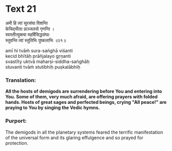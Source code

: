 # Text 21

अमी हि त्वां सुरसंघा विशन्ति  
केचिद्भीताः प्राञ्जलयो गृणन्ति ।  
स्वस्तीत्युक्त्वा महर्षिसिद्धसंघाः  
स्तुवन्ति त्वां स्तुतिभिः पुष्कलाभिः ॥२१॥

amī hi tvāḿ sura-sańghā viśanti  
kecid bhītāḥ prāñjalayo gṛṇanti  
svastīty uktvā maharṣi-siddha-sańghāḥ  
stuvanti tvāḿ stutibhiḥ puṣkalābhiḥ



### Translation:

**All the hosts of demigods are surrendering before You and entering into You. Some of them, very much afraid, are offering prayers with folded hands. Hosts of great sages and perfected beings, crying "All peace!" are praying to You by singing the Vedic hymns.**

### Purport:

The demigods in all the planetary systems feared the terrific manifestation of the universal form and its glaring effulgence and so prayed for protection.